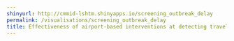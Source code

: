 ```yaml
---
shinyurl: http://cmmid-lshtm.shinyapps.io/screening_outbreak_delay
permalink: /visualisations/screening_outbreak_delay
title: Effectiveness of airport-based interventions at detecting travellers and delaying an outbreak of COVID-19
---
```

